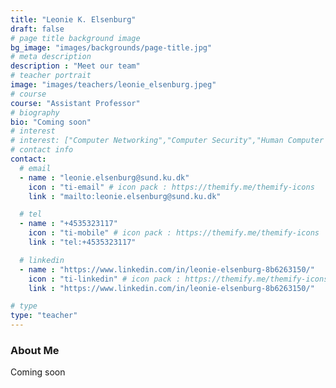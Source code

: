 ```yaml
---
title: "Leonie K. Elsenburg"
draft: false
# page title background image
bg_image: "images/backgrounds/page-title.jpg"
# meta description
description : "Meet our team"
# teacher portrait
image: "images/teachers/leonie_elsenburg.jpeg"
# course
course: "Assistant Professor"
# biography
bio: "Coming soon"
# interest
# interest: ["Computer Networking","Computer Security","Human Computer Interfacing"]
# contact info
contact:
  # email
  - name : "leonie.elsenburg@sund.ku.dk"
    icon : "ti-email" # icon pack : https://themify.me/themify-icons
    link : "mailto:leonie.elsenburg@sund.ku.dk"

  # tel
  - name : "+4535323117"
    icon : "ti-mobile" # icon pack : https://themify.me/themify-icons
    link : "tel:+4535323117"

  # linkedin
  - name : "https://www.linkedin.com/in/leonie-elsenburg-8b6263150/"
    icon : "ti-linkedin" # icon pack : https://themify.me/themify-icons
    link : "https://www.linkedin.com/in/leonie-elsenburg-8b6263150/"

# type
type: "teacher"
---
```


### About Me

Coming soon